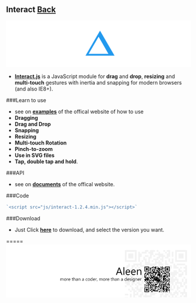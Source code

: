## Interact [Back](./../Framework.md)
<img style="background:#000;" src="./logo.svg">

- [**Interact.js**](http://interactjs.io/docs/) is a JavaScript module for **drag** and **drop**, **resizing** and **multi-touch** gestures with inertia and snapping for modern browsers (and also IE8+).

###Learn to use
- see on [**examples**](http://interactjs.io/) of the offical website of how to use 
- **Dragging**
- **Drag and Drop**
- **Snapping**
- **Resizing**
- **Multi-touch Rotation**
- **Pinch-to-zoom**
- **Use in SVG files**
- **Tap, double tap and hold**.

###API
- see on [**documents**](http://interactjs.io/api/) of the offical website.

###Code
```javascript
`<script src="js/interact-1.2.4.min.js"></script>`
```
###Download
- Just Click [**here**](http://interactjs.io/) to download, and select the version you want.

=====
<a href="http://aleen42.github.io/" target="_blank" ><img src="./../../../../pic/tail.gif"></a>